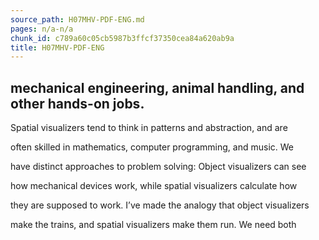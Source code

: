 ```yaml
---
source_path: H07MHV-PDF-ENG.md
pages: n/a-n/a
chunk_id: c789a60c05cb5987b3ffcf37350cea84a620ab9a
title: H07MHV-PDF-ENG
---
```

## mechanical engineering, animal handling, and other hands-on jobs.

Spatial visualizers tend to think in patterns and abstraction, and are

often skilled in mathematics, computer programming, and music. We

have distinct approaches to problem solving: Object visualizers can see

how mechanical devices work, while spatial visualizers calculate how

they are supposed to work. I’ve made the analogy that object visualizers

make the trains, and spatial visualizers make them run. We need both
